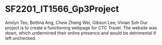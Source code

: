 # SF2201_IT1566_Gp3Project
Amilyn Teo, Bettina Ang, Chew Zheng Wei, Gibson Lee, Vivian Soh
Our project is to create a functioning webpage for CTC Travel. The website was down, which undermined their online presence and would be detrimental if left unchecked.
